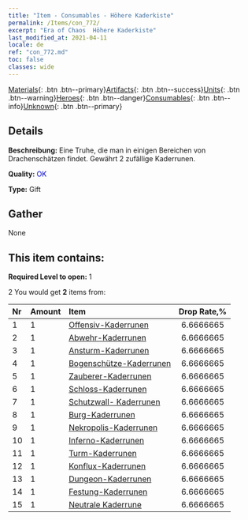 ```yaml
---
title: "Item - Consumables - Höhere Kaderkiste"
permalink: /Items/con_772/
excerpt: "Era of Chaos  Höhere Kaderkiste"
last_modified_at: 2021-04-11
locale: de
ref: "con_772.md"
toc: false
classes: wide
---
```

 [Materials](/de/Items/){: .btn .btn--primary}[Artifacts](/de/Items/Artifacts/){: .btn .btn--success}[Units](/de/Items/Units/){: .btn .btn--warning}[Heroes](/de/Items/Heroes/){: .btn .btn--danger}[Consumables](/de/Items/Consumables/){: .btn .btn--info}[Unknown](/de/Items/Unknown/){: .btn .btn--primary}

## Details
 **Beschreibung:** Eine Truhe, die man in einigen Bereichen von Drachenschätzen findet. Gewährt 2 zufällige Kaderrunen.

 **Quality:** <span style="color: #0000CD">OK</span>

 **Type:** Gift

## Gather

  None

## This item contains:

 **Required Level to open:** 1

 2 You would get **2** items  from:

  | Nr | Amount |     Item    | Drop Rate,% |
  |:---|:-------|:------------|:---------:|
  | 1 | 1 | [Offensiv-Kaderrunen](/de/Items/con_734/) | 6.6666665 | 
  | 2 | 1 | [Abwehr-Kaderrunen](/de/Items/con_739/) | 6.6666665 | 
  | 3 | 1 | [Ansturm-Kaderrunen](/de/Items/con_741/) | 6.6666665 | 
  | 4 | 1 | [Bogenschütze-Kaderrunen](/de/Items/con_742/) | 6.6666665 | 
  | 5 | 1 | [Zauberer-Kaderrunen](/de/Items/con_746/) | 6.6666665 | 
  | 6 | 1 | [Schloss-Kaderrunen](/de/Items/con_752/) | 6.6666665 | 
  | 7 | 1 | [Schutzwall- Kaderrunen](/de/Items/con_753/) | 6.6666665 | 
  | 8 | 1 | [Burg-Kaderrunen](/de/Items/con_754/) | 6.6666665 | 
  | 9 | 1 | [Nekropolis-Kaderrunen](/de/Items/con_755/) | 6.6666665 | 
  | 10 | 1 | [Inferno-Kaderrunen](/de/Items/con_777/) | 6.6666665 | 
  | 11 | 1 | [Turm-Kaderrunen](/de/Items/con_785/) | 6.6666665 | 
  | 12 | 1 | [Konflux-Kaderrunen](/de/Items/con_791/) | 6.6666665 | 
  | 13 | 1 | [Dungeon-Kaderrunen](/de/Items/con_792/) | 6.6666665 | 
  | 14 | 1 | [Festung-Kaderrunen](/de/Items/con_818/) | 6.6666665 | 
  | 15 | 1 | [Neutrale Kaderrune](/de/Items/con_869/) | 6.6666665 | 
